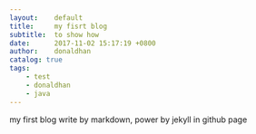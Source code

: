 ```yaml
---
layout:    default
title:     my fisrt blog
subtitle:  to show how
date:      2017-11-02 15:17:19 +0800
author:    donaldhan
catalog: true
tags:
    - test
    - donaldhan
    - java  
---
```


my first blog write by markdown, power by jekyll in github page  
